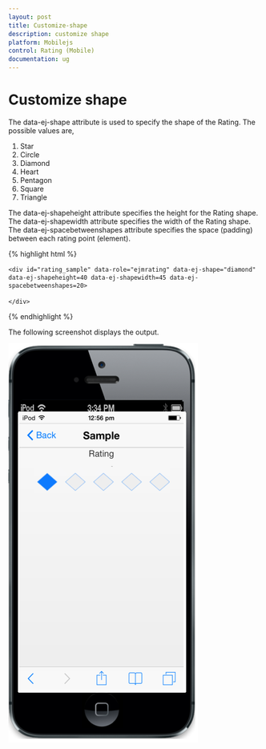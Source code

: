```yaml
---
layout: post
title: Customize-shape
description: customize shape
platform: Mobilejs
control: Rating (Mobile)
documentation: ug
---
```


# Customize shape

The data-ej-shape attribute is used to specify the shape of the Rating. The possible values are,

1. Star
2. Circle
3. Diamond
4. Heart
5. Pentagon
6. Square
7. Triangle

The data-ej-shapeheight attribute specifies the height for the Rating shape. The data-ej-shapewidth attribute specifies the width of the Rating shape. The data-ej-spacebetweenshapes attribute specifies the space (padding) between each rating point (element).



{% highlight html %}



    <div id="rating_sample" data-role="ejmrating" data-ej-shape="diamond" data-ej-shapeheight=40 data-ej-shapewidth=45 data-ej-spacebetweenshapes=20>

    </div>



{% endhighlight %}

The following screenshot displays the output.                        

![C:/Users/Vignesh Kumar/Desktop/1.png](Customize-shape_images/Customize-shape_img1.png)





